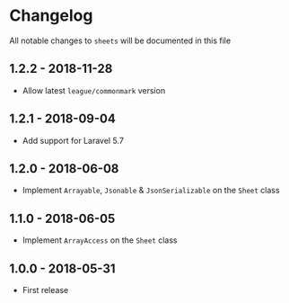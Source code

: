 # Changelog

All notable changes to `sheets` will be documented in this file

## 1.2.2 - 2018-11-28
- Allow latest `league/commonmark` version

## 1.2.1 - 2018-09-04
- Add support for Laravel 5.7

## 1.2.0 - 2018-06-08
- Implement `Arrayable`, `Jsonable` & `JsonSerializable` on the `Sheet` class

## 1.1.0 - 2018-06-05
- Implement `ArrayAccess` on the `Sheet` class

## 1.0.0 - 2018-05-31
- First release
